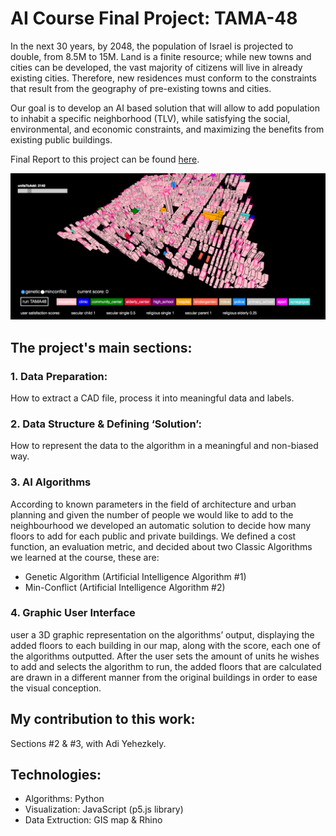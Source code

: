 # AI Course Final Project: TAMA-48
In the next 30 years, by 2048, the population of Israel is projected to double, from 8.5M to 15M.
Land is a finite resource; while new towns and cities can be developed, the vast majority of citizens
will live in already existing cities. Therefore, new residences must conform to the constraints that
result from the geography of pre-existing towns and cities.

Our goal is to develop an AI based solution that will allow to add population to inhabit a specific neighborhood (TLV), while satisfying the social, environmental, and economic constraints, and maximizing the benefits from existing public buildings.

Final Report to this project can be found [here](/Final_Report%20_Tama48.pdf).

![Alt text](/figures/gui.png?raw=true "GUI")

## The project's main sections:

### 1. Data Preparation: 

How to extract a CAD file, process it into meaningful data and labels.

### 2. Data Structure & Defining ‘Solution’: 

How to represent the data to the algorithm in a meaningful and non-biased way. 

### 3. AI Algorithms
According to known parameters in the field of architecture and urban planning and given the number of people we would like to add to the neighbourhood we developed an
automatic solution to decide how many floors to add for each public and private buildings. We defined a cost function, an evaluation metric, and decided about two Classic Algorithms we learned at the course, these are:

   - Genetic Algorithm (Artificial Intelligence Algorithm #1)
   - Min-Conflict (Artificial Intelligence Algorithm #2)

### 4.  Graphic User Interface
user a 3D graphic representation on the algorithms’ output, displaying the added floors to each building in our map, along with the score, each one of
the algorithms outputted. After the user sets the amount of units he wishes to add and selects the algorithm to run, the added floors that are calculated are drawn in a different manner from the original buildings in order to ease the visual conception.

## My contribution to this work:
Sections #2 & #3, with Adi Yehezkely.

## Technologies:
- Algorithms: Python
- Visualization: JavaScript (p5.js library)
- Data Extruction: GIS map & Rhino

